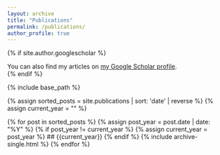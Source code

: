 ```yaml
---
layout: archive
title: "Publications"
permalink: /publications/
author_profile: true
---
```


{% if site.author.googlescholar %}
  <div class="wordwrap">You can also find my articles on <a href="{{site.author.googlescholar}}">my Google Scholar profile</a>.</div>
{% endif %}

{% include base_path %}

{% assign sorted_posts = site.publications | sort: 'date' | reverse %}
{% assign current_year = "" %}

{% for post in sorted_posts %}
  {% assign post_year = post.date | date: "%Y" %}
  {% if post_year != current_year %}
    {% assign current_year = post_year %}
    ## {{current_year}}
  {% endif %}
  {% include archive-single.html %}
{% endfor %}